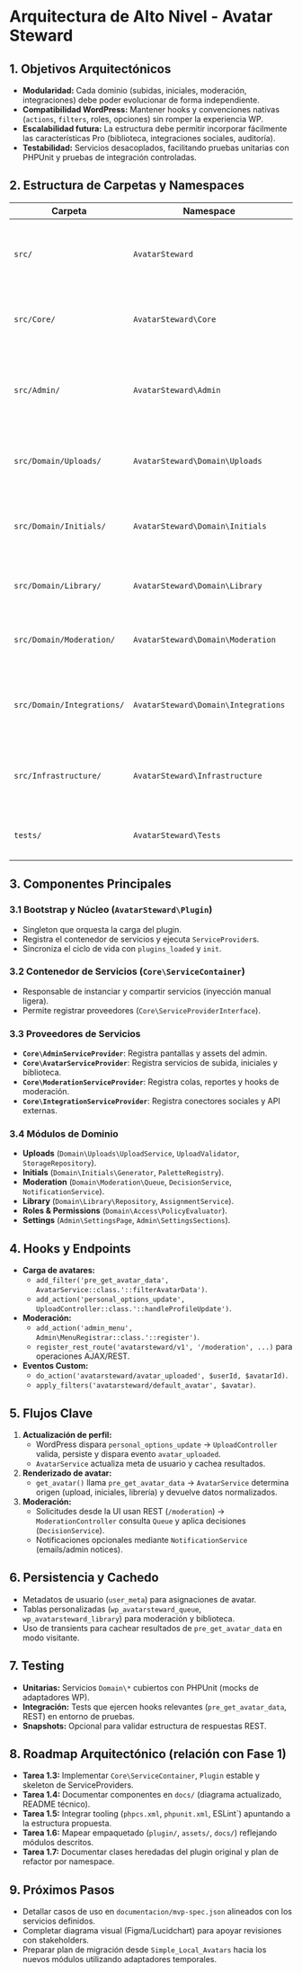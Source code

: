 # Arquitectura de Alto Nivel - Avatar Steward

## 1. Objetivos Arquitectónicos
- **Modularidad:** Cada dominio (subidas, iniciales, moderación, integraciones) debe poder evolucionar de forma independiente.
- **Compatibilidad WordPress:** Mantener hooks y convenciones nativas (`actions`, `filters`, roles, opciones) sin romper la experiencia WP.
- **Escalabilidad futura:** La estructura debe permitir incorporar fácilmente las características Pro (biblioteca, integraciones sociales, auditoría).
- **Testabilidad:** Servicios desacoplados, facilitando pruebas unitarias con PHPUnit y pruebas de integración controladas.

## 2. Estructura de Carpetas y Namespaces
| Carpeta | Namespace | Descripción |
| --- | --- | --- |
| `src/` | `AvatarSteward` | Contiene el bootstrap (`avatar-steward.php`) y la raíz de namespaces. |
| `src/Core/` | `AvatarSteward\Core` | Inicialización, contenedor de servicios, registro de hooks. |
| `src/Admin/` | `AvatarSteward\Admin` | Pantallas del panel (settings, moderación) y componentes UI. |
| `src/Domain/Uploads/` | `AvatarSteward\Domain\Uploads` | Servicios para subir, validar y persistir avatares. |
| `src/Domain/Initials/` | `AvatarSteward\Domain\Initials` | Generación de avatares por iniciales y modo bajo ancho de banda. |
| `src/Domain/Library/` | `AvatarSteward\Domain\Library` | Gestión de biblioteca de avatares predefinidos. |
| `src/Domain/Moderation/` | `AvatarSteward\Domain\Moderation` | Lógica para colas, historial y decisiones de moderación. |
| `src/Domain/Integrations/` | `AvatarSteward\Domain\Integrations` | Conectores sociales (Twitter, Facebook) y futuros proveedores. |
| `src/Infrastructure/` | `AvatarSteward\Infrastructure` | Persistencia (repositorios), adaptadores WP, utilidades compartidas. |
| `tests/` | `AvatarSteward\Tests` | Suites PHPUnit (unitarias, integración). |

## 3. Componentes Principales
### 3.1 Bootstrap y Núcleo (`AvatarSteward\Plugin`)
- Singleton que orquesta la carga del plugin.
- Registra el contenedor de servicios y ejecuta `ServiceProvider`s.
- Sincroniza el ciclo de vida con `plugins_loaded` y `init`.

### 3.2 Contenedor de Servicios (`Core\ServiceContainer`)
- Responsable de instanciar y compartir servicios (inyección manual ligera).
- Permite registrar proveedores (`Core\ServiceProviderInterface`).

### 3.3 Proveedores de Servicios
- **`Core\AdminServiceProvider`**: Registra pantallas y assets del admin.
- **`Core\AvatarServiceProvider`**: Registra servicios de subida, iniciales y biblioteca.
- **`Core\ModerationServiceProvider`**: Registra colas, reportes y hooks de moderación.
- **`Core\IntegrationServiceProvider`**: Registra conectores sociales y API externas.

### 3.4 Módulos de Dominio
- **Uploads** (`Domain\Uploads\UploadService`, `UploadValidator`, `StorageRepository`).
- **Initials** (`Domain\Initials\Generator`, `PaletteRegistry`).
- **Moderation** (`Domain\Moderation\Queue`, `DecisionService`, `NotificationService`).
- **Library** (`Domain\Library\Repository`, `AssignmentService`).
- **Roles & Permissions** (`Domain\Access\PolicyEvaluator`).
- **Settings** (`Admin\SettingsPage`, `Admin\SettingsSections`).

## 4. Hooks y Endpoints
- **Carga de avatares:**
  - `add_filter('pre_get_avatar_data', AvatarService::class.'::filterAvatarData')`.
  - `add_action('personal_options_update', UploadController::class.'::handleProfileUpdate')`.
- **Moderación:**
  - `add_action('admin_menu', Admin\MenuRegistrar::class.'::register')`.
  - `register_rest_route('avatarsteward/v1', '/moderation', ...)` para operaciones AJAX/REST.
- **Eventos Custom:**
  - `do_action('avatarsteward/avatar_uploaded', $userId, $avatarId)`.
  - `apply_filters('avatarsteward/default_avatar', $avatar)`.

## 5. Flujos Clave
1. **Actualización de perfil:**
   - WordPress dispara `personal_options_update` → `UploadController` valida, persiste y dispara evento `avatar_uploaded`.
   - `AvatarService` actualiza meta de usuario y cachea resultados.
2. **Renderizado de avatar:**
   - `get_avatar()` llama `pre_get_avatar_data` → `AvatarService` determina origen (upload, iniciales, librería) y devuelve datos normalizados.
3. **Moderación:**
   - Solicitudes desde la UI usan REST (`/moderation`) → `ModerationController` consulta `Queue` y aplica decisiones (`DecisionService`).
   - Notificaciones opcionales mediante `NotificationService` (emails/admin notices).

## 6. Persistencia y Cachedo
- Metadatos de usuario (`user_meta`) para asignaciones de avatar.
- Tablas personalizadas (`wp_avatarsteward_queue`, `wp_avatarsteward_library`) para moderación y biblioteca.
- Uso de transients para cachear resultados de `pre_get_avatar_data` en modo visitante.

## 7. Testing
- **Unitarias:** Servicios `Domain\*` cubiertos con PHPUnit (mocks de adaptadores WP).
- **Integración:** Tests que ejercen hooks relevantes (`pre_get_avatar_data`, REST) en entorno de pruebas.
- **Snapshots:** Opcional para validar estructura de respuestas REST.

## 8. Roadmap Arquitectónico (relación con Fase 1)
- **Tarea 1.3:** Implementar `Core\ServiceContainer`, `Plugin` estable y skeleton de ServiceProviders.
- **Tarea 1.4:** Documentar componentes en `docs/` (diagrama actualizado, README técnico).
- **Tarea 1.5:** Integrar tooling (`phpcs.xml`, `phpunit.xml`, ESLint`) apuntando a la estructura propuesta.
- **Tarea 1.6:** Mapear empaquetado (`plugin/`, `assets/`, `docs/`) reflejando módulos descritos.
- **Tarea 1.7:** Documentar clases heredadas del plugin original y plan de refactor por namespace.

## 9. Próximos Pasos
- Detallar casos de uso en `documentacion/mvp-spec.json` alineados con los servicios definidos.
- Completar diagrama visual (Figma/Lucidchart) para apoyar revisiones con stakeholders.
- Preparar plan de migración desde `Simple_Local_Avatars` hacia los nuevos módulos utilizando adaptadores temporales.
